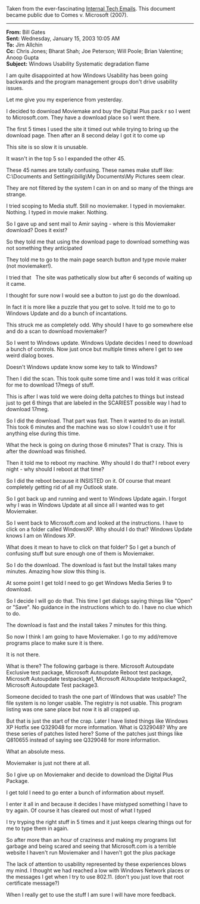 Taken from the ever-fascinating [Internal Tech Emails](https://www.techemails.com/p/bill-gates-tries-to-install-movie-maker).  This document became public due to Comes v. Microsoft (2007).

---

**From:** Bill Gates  
**Sent:** Wednesday, January 15, 2003 10:05 AM  
**To:** Jim Allchin  
**Cc:** Chris Jones; Bharat Shah; Joe Peterson; Will Poole; Brian Valentine; Anoop Gupta  
**Subject:** Windows Usability Systematic degradation flame

I am quite disappointed at how Windows Usability has been going backwards and the program management groups don't drive usability issues.

Let me give you my experience from yesterday.

I decided to download Moviemake and buy the Digital Plus pack r so I went to Microsoft.com. They have a download place so I went there.

The first 5 times I used the site it timed out while trying to bring up the download page. Then after an 8 second delay I got it to come up

This site is so slow it is unusable.

It wasn't in the top 5 so I expanded the other 45.

These 45 names are totally confusing. These names make stuff like: C:\\Documents and Settings\\billg\\My Documents\\My Pictures seem clear.

They are not filtered by the system I can in on and so many of the things are strange.

I tried scoping to Media stuff. Still no moviemaker. I typed in moviemaker. Nothing. I typed in movie maker. Nothing.

So I gave up and sent mail to Amir saying - where is this Moviemaker download? Does it exist?

So they told me that using the download page to download something was not something they anticipated

They told me to go to the main page search button and type movie maker (not moviemaker!).

I tried that   The site was pathetically slow but after 6 seconds of waiting up it came.

I thought for sure now I would see a button to just go do the download.

In fact it is more like a puzzle that you get to solve. It told me to go to Windows Update and do a bunch of incantations.

This struck me as completely odd. Why should I have to go somewhere else and do a scan to download moviemaker?

So I went to Windows update. Windows Update decides I need to download a bunch of controls. Now just once but multiple times where I get to see weird dialog boxes.

Doesn't Windows update know some key to talk to Windows?

Then I did the scan. This took quite some time and I was told it was critical for me to download 17megs of stuff.

This is after I was told we were doing delta patches to things but instead just to get 6 things that are labeled in the SCARIEST possible way I had to download 17meg.

So I did the download. That part was fast. Then it wanted to do an install. This took 6 minutes and the machine was so slow I couldn't use it for anything else during this time.

What the heck is going on during those 6 minutes? That is crazy. This is after the download was finished.

Then it told me to reboot my machine. Why should I do that? I reboot every night - why should I reboot at that time?

So I did the reboot because it INSISTED on it. Of course that meant completely getting rid of all my Outlook state.

So I got back up and running and went to Windows Update again. I forgot why I was in Windows Update at all since all I wanted was to get Moviemaker.

So I went back to Microsoft.com and looked at the instructions. I have to click on a folder called WindowsXP. Why should I do that? Windows Update knows I am on Windows XP.

What does it mean to have to click on that folder? So I get a bunch of confusing stuff but sure enough one of them is Moviemaker.

So I do the download. The download is fast but the Install takes many minutes. Amazing how slow this thing is.

At some point I get told I need to go get Windows Media Series 9 to download.

So I decide I will go do that. This time I get dialogs saying things like "Open" or "Save". No guidance in the instructions which to do. I have no clue which to do.

The download is fast and the install takes 7 minutes for this thing.

So now I think I am going to have Moviemaker. I go to my add/remove programs place to make sure it is there.

It is not there.

What is there? The following garbage is there. Microsoft Autoupdate Exclusive test package, Microsoft Autoupdate Reboot test package, Microsoft Autoupdate testpackage1, Microsoft AUtoupdate testpackage2, Microsoft Autoupdate Test package3.

Someone decided to trash the one part of Windows that was usable? The file system is no longer usable. The registry is not usable. This program listing was one sane place but now it is all crapped up.

But that is just the start of the crap. Later I have listed things like Windows XP Hotfix see Q329048 for more information. What is Q329048? Why are these series of patches listed here? Some of the patches just things like Q810655 instead of saying see Q329048 for more information.

What an absolute mess.

Moviemaker is just not there at all.

So I give up on Moviemaker and decide to download the Digital Plus Package.

I get told I need to go enter a bunch of information about myself.

I enter it all in and because it decides I have mistyped something I have to try again. Of course it has cleared out most of what I typed

I try tryping the right stuff in 5 times and it just keeps clearing things out for me to type them in again.

So after more than an hour of craziness and making my programs list garbage and being scared and seeing that Microsoft.com is a terrible website I haven't run Moviemaker and I haven't got the plus package

The lack of attention to usability represented by these experiences blows my mind. I thought we had reached a low with Windows Network places or the messages I get when I try to use 802.11. (don't you just love that root certificate message?)

When I really get to use the stuff I am sure I will have more feedback.
